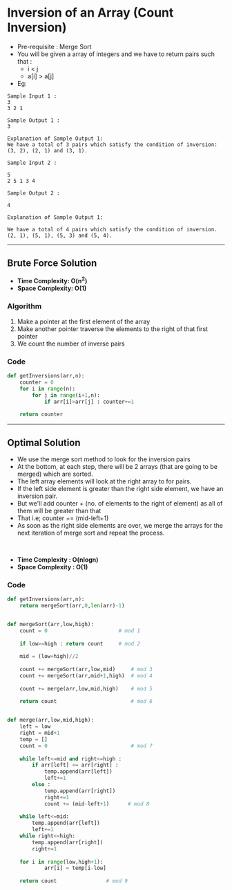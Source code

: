# Inversion of an Array (Count Inversion)

- Pre-requisite : Merge Sort 
- You will be given a array of integers and we have to return pairs such that :
  - i < j 
  - a[i] > a[j]
- Eg:
```
Sample Input 1 :
3
3 2 1

Sample Output 1 :
3

Explanation of Sample Output 1:
We have a total of 3 pairs which satisfy the condition of inversion: 
(3, 2), (2, 1) and (3, 1).

Sample Input 2 :

5
2 5 1 3 4

Sample Output 2 :

4

Explanation of Sample Output 1:

We have a total of 4 pairs which satisfy the condition of inversion. 
(2, 1), (5, 1), (5, 3) and (5, 4).
```

---

## Brute Force Solution

- **Time Complexity: O(n<sup>2</sup>)**
- **Space Complexity: O(1)**

### Algorithm 

1. Make a pointer at the first element of the array
2. Make another pointer traverse the elements to the right of that first pointer 
3. We count the number of inverse pairs 

### Code 

```python 
def getInversions(arr,n):
    counter = 0
    for i in range(n):
        for j in range(i+1,n):
            if arr[i]>arr[j] : counter+=1
    
    return counter
```

--- 

## Optimal Solution

- We use the merge sort method to look for the inversion pairs 
- At the bottom, at each step, there will be 2 arrays (that are going to be merged) which are sorted.
- The left array elements will look at the right array to for pairs. 
- If the left side element is greater than the right side element, we have an inversion pair.
- But we'll add counter + (no. of elements to the right of element) as all of them will be greater than that
- That i.e; counter += (mid-left+1)
- As soon as the right side elements are over, we merge the arrays for the next iteration of merge sort and repeat the process.

<br>

- **Time Complexity : O(nlogn)**
- **Space Complexity : O(1)**

### Code

```python 
def getInversions(arr,n):
    return mergeSort(arr,0,len(arr)-1)


def mergeSort(arr,low,high):
    count = 0                       # mod 1
    
    if low>=high : return count     # mod 2
    
    mid = (low+high)//2
    
    count += mergeSort(arr,low,mid)     # mod 3
    count += mergeSort(arr,mid+1,high)  # mod 4
    
    count += merge(arr,low,mid,high)    # mod 5
    
    return count                        # mod 6


def merge(arr,low,mid,high):
    left = low
    right = mid+1
    temp = []
    count = 0                           # mod 7
    
    while left<=mid and right<=high :
        if arr[left] <= arr[right] : 
            temp.append(arr[left])
            left+=1
        else :
            temp.append(arr[right])
            right+=1
            count += (mid-left+1)      # mod 8
        
    while left<=mid:
        temp.append(arr[left])
        left+=1
    while right<=high:
        temp.append(arr[right])
        right+=1
    
    for i in range(low,high+1):
            arr[i] = temp[i-low]
        
    return count                # mod 9
```